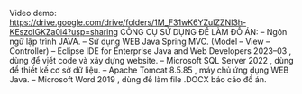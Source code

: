 Video demo: https://drive.google.com/drive/folders/1M_F31wK6YZuIZZNI3h-KEszoIGKZa0i4?usp=sharing
CÔNG CỤ SỬ DỤNG ĐỂ LÀM ĐỒ ÁN:
– Ngôn ngữ lập trình JAVA.
– Sử dụng WEB Java Spring MVC. (Model – View – Controller)
– Eclipse IDE for Enterprise Java and Web Developers 2023–03 , dùng để
viết code và xây dựng website.
– Microsoft SQL Server 2022 , dùng để thiết kế cơ sở dữ liệu.
– Apache Tomcat 8.5.85 , máy chủ ứng dụng WEB Java.
– Microsoft Word 2019 , dùng để làm file .DOCX báo cáo đồ án.

